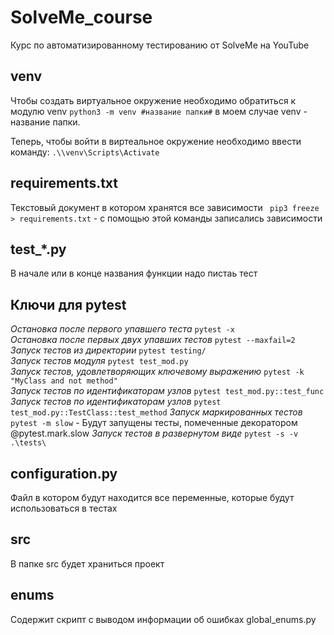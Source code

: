# SolveMe_course
Курс по автоматизированному тестированию от SolveMe на YouTube

## venv
Чтобы создать виртуальное окружение необходимо обратиться к модулю venv
`python3 -m venv #название папки#` в моем случае venv - название папки.

Теперь, чтобы войти в виртеальное окружение необходимо ввести команду:
`.\\venv\Scripts\Activate`

## requirements.txt
Текстовый документ в котором хранятся все зависимости
` pip3 freeze > requirements.txt` - с помощью этой команды записались зависимости

## test_*.py
В начале или в конце названия функции надо пистаь тест 

## Ключи для pytest
*Oстановка после первого упавшего теста*
`pytest -x`                           
*Oстановка после первых двух упавших тестов*
`pytest --maxfail=2`                  
*Запуск тестов из директории*
`pytest testing/`                    
*Запуск тестов модуля*
`pytest test_mod.py`                
*Запуск тестов, удовлетворяющих ключевому выражению*
`pytest -k "MyClass and not method"`  
*Запуск тестов по идентификаторам узлов*
`pytest test_mod.py::test_func`       
*Запуск тестов по идентификаторам узлов*
`pytest test_mod.py::TestClass::test_method`
*Запуск маркированных тестов*
`pytest -m slow` - Будут запущены тесты, помеченные декоратором @pytest.mark.slow
*Запуск тестов в развернутом виде*
`pytest -s -v .\tests\`

## configuration.py 
Файл в котором будут находится все переменные, которые будут использоваться в тестах

## src
В папке src будет храниться проект

## enums 
Содержит скрипт с выводом информации об ошибках global_enums.py